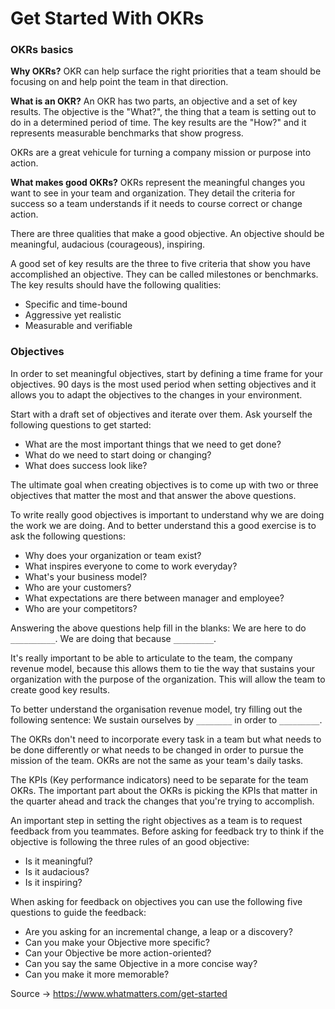 # Get Started With OKRs

### OKRs basics

**Why OKRs?**
OKR can help surface the right priorities that a team should be focusing on and help point the team in that direction.

**What is an OKR?** An OKR has two parts, an objective and a set of key results. The objective is the "What?", the thing that a team is setting out to do in a determined period of time. The key results are the "How?" and it represents measurable benchmarks that show progress.

OKRs are a great vehicule for turning a company mission or purpose into action.

**What makes good OKRs?** OKRs represent the meaningful changes you want to see in your team and organization. They detail the criteria for success so a team understands if it needs to course correct or change action.

There are three qualities that make a good objective. An objective should be meaningful, audacious (courageous), inspiring.

A good set of key results are the three to five criteria that show you have accomplished an objective. They can be called milestones or benchmarks. The key results should have the following qualities:

- Specific and time-bound
- Aggressive yet realistic
- Measurable and verifiable

### Objectives

In order to set meaningful objectives, start by defining a time frame for your objectives. 90 days is the most used period when setting objectives and it allows you to adapt the objectives to the changes in your environment.

Start with a draft set of objectives and iterate over them. Ask yourself the following questions to get started:

- What are the most important things that we need to get done?
- What do we need to start doing or changing?
- What does success look like?

The ultimate goal when creating objectives is to come up with two or three objectives that matter the most and that answer the above questions.

To write really good objectives is important to understand why we are doing the work we are doing. And to better understand this a good exercise is to ask the following questions:

- Why does your organization or team exist?
- What inspires everyone to come to work everyday?
- What's your business model?
- Who are your customers?
- What expectations are there between manager and employee?
- Who are your competitors?

Answering the above questions help fill in the blanks: We are here to do `__________`. We are doing that because `_________`.

It's really important to be able to articulate to the team, the company revenue model, because this allows them to tie the way that sustains your organization with the purpose of the organization. This will allow the team to create good key results.

To better understand the organisation revenue model, try filling out the following sentence: We sustain ourselves by `________` in order to `_________`.

The OKRs don't need to incorporate every task in a team but what needs to be done differently or what needs to be changed in order to pursue the mission of the team. OKRs are not the same as your team's daily tasks.

The KPIs (Key performance indicators) need to be separate for the team OKRs. The important part about the OKRs is picking the KPIs that matter in the quarter ahead and track the changes that you're trying to accomplish.

An important step in setting the right objectives as a team is to request feedback from you teammates. Before asking for feedback try to think if the objective is following the three rules of an good objective:

- Is it meaningful?
- Is it audacious?
- Is it inspiring?

When asking for feedback on objectives you can use the following five questions to guide the feedback:

- Are you asking for an incremental change, a leap or a discovery?
- Can you make your Objective more specific?
- Can your Objective be more action-oriented?
- Can you say the same Objective in a more concise way?
- Can you make it more memorable?

Source -> https://www.whatmatters.com/get-started
